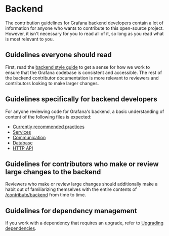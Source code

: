 # Backend

The contribution guidelines for Grafana backend developers contain a lot of information for anyone who wants to contribute to this open-source project. However, it isn't necessary for you to read all of it, so long as you read what is most relevant to you.

## Guidelines everyone should read

First, read the [backend style guide](/contribute/backend/style-guide.md)
to get a sense for how we work to ensure that the Grafana codebase is
consistent and accessible. The rest of the backend contributor
documentation is more relevant to reviewers and contributors looking to
make larger changes.

## Guidelines specifically for backend developers

For anyone reviewing code for Grafana's backend, a basic understanding
of content of the following files is expected:

- [Currently recommended practices](/contribute/backend/recommended-practices.md)
- [Services](/contribute/backend/services.md)
- [Communication](/contribute/backend/communication.md)
- [Database](/contribute/backend/database.md)
- [HTTP API](/pkg/api/README.md)

## Guidelines for contributors who make or review large changes to the backend

Reviewers who make or review large changes should additionally make a habit out
of familiarizing themselves with the entire contents of
[/contribute/backend](/contribute/backend) from time to time.

## Guidelines for dependency management

If you work with a dependency that requires an upgrade, refer to [Upgrading dependencies](/contribute/backend/upgrading-dependencies.md).
